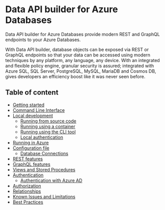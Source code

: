 # Data API builder for Azure Databases

Data API builder for Azure Databases provide modern REST and GraphQL endpoints to your Azure Databases.

With Data API builder, database objects can be exposed via REST or GraphQL endpoints so that your data can be accessed using modern techniques by any platform, any language, any device. With an integrated and flexible policy engine, granular security is assured; integrated with Azure SQL, SQL Server, PostgreSQL, MySQL, MariaDB and Cosmos DB, gives developers an efficiency boost like it was never seen before.

## Table of content

- [Getting started](./getting-started/getting-started.md)
- [Command Line Interface](./dab-cli.md)
- [Local development](./local-development.md)
  - [Running from source code](./running-from-source-code.md)
  - [Running using a container](./running-using-a-container.md)
  - [Running using the CLI tool](./running-using-dab-cli.md)
  - [Local authentication](./local-authentication.md)
- [Running in Azure](./running-in-azure.md)
- [Configuration file](./configuration-file.md)
  - [Database Connections](./database-connections.md)
- [REST features](./rest.md)
- [GraphQL features](./graphql.md)
- [Views and Stored Procedures](./views-and-stored-procedures.md)
- [Authentication](./authentication.md)
  - [Authentication with Azure AD](./authentication-azure-ad.md)
- [Authorization](./authorization.md)
- [Relationships](./relationships.md)
- [Known Issues and Limitations](./known-issues.md)
- [Best Practices](./best-practices.md)
